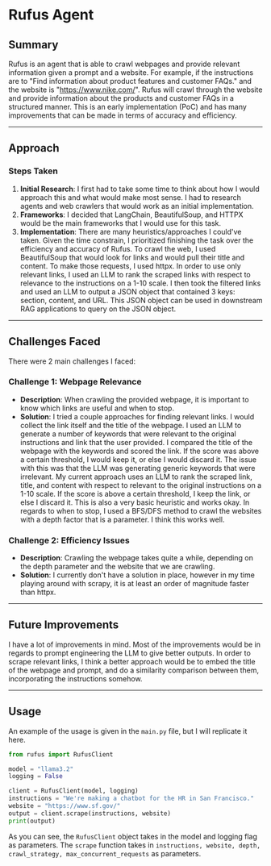 # Rufus Agent

## Summary
Rufus is an agent that is able to crawl webpages and provide relevant information given a prompt and a website. For example, if the instructions are to "Find information about product features and customer FAQs." and the website is "https://www.nike.com/". Rufus will crawl through the website and provide information about the products and customer FAQs in a structured manner. This is an early implementation (PoC) and has many improvements that can be made in terms of accuracy and efficiency.

---

## Approach

### Steps Taken
1. **Initial Research**: I first had to take some time to think about how I would approach this and what would make most sense. I had to research agents and web crawlers that would work as an initial implementation.
2. **Frameworks**: I decided that LangChain, BeautifulSoup, and HTTPX would be the main frameworks that I would use for this task.
3. **Implementation**: There are many heuristics/approaches I could've taken. Given the time constrain, I prioritized finishing the task over the efficiency and accuracy of Rufus. To crawl the web, I used BeautifulSoup that would look for links and would pull their title and content. To make those requests, I used httpx. In order to use only relevant links, I used an LLM to rank the scraped links with respect to relevance to the instructions on a 1-10 scale. I then took the filtered links and used an LLM to output a JSON object that contained 3 keys: section, content, and URL. This JSON object can be used in downstream RAG applications to query on the JSON object.

---

## Challenges Faced
There were 2 main challenges I faced:

### Challenge 1: Webpage Relevance
- **Description**: When crawling the provided webpage, it is important to know which links are useful and when to stop.
- **Solution**: I tried a couple approaches for finding relevant links. I would collect the link itself and the title of the webpage. I used an LLM to generate a number of keywords that were relevant to the original instructions and link that the user provided. I compared the title of the webpage with the keywords and scored the link. If the score was above a certain threshold, I would keep it, or else I would discard it. The issue with this was that the LLM was generating generic keywords that were irrelevant. My current approach uses an LLM to rank the scraped link, title, and content with respect to relevant to the original instructions on a 1-10 scale. If the score is above a certain threshold, I keep the link, or else I discard it. This is also a very basic heuristic and works okay. In regards to when to stop, I used a BFS/DFS method to crawl the websites with a depth factor that is a parameter. I think this works well.

### Challenge 2: Efficiency Issues
- **Description**: Crawling the webpage takes quite a while, depending on the depth parameter and the website that we are crawling.
- **Solution**: I currently don't have a solution in place, however in my time playing around with scrapy, it is at least an order of magnitude faster than httpx.

---


## Future Improvements
I have a lot of improvements in mind. Most of the improvements would be in regards to prompt engineering the LLM to give better outputs. In order to scrape relevant links, I think a better approach would be to embed the title of the webpage and prompt, and do a similarity comparison between them, incorporating the instructions somehow.

---

## Usage

An example of the usage is given in the `main.py` file, but I will replicate it here.
```python
from rufus import RufusClient

model = "llama3.2"
logging = False

client = RufusClient(model, logging)
instructions = "We're making a chatbot for the HR in San Francisco."
website = "https://www.sf.gov/"
output = client.scrape(instructions, website)
print(output)
```

As you can see, the `RufusClient` object takes in the model and logging flag as parameters. The `scrape` function takes in `instructions, website, depth, crawl_strategy, max_concurrent_requests` as parameters. 